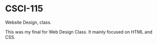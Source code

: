 # CSCI-115
Website Design, class.

This was my final for Web Design Class. It mainly focused on HTML and CSS.
